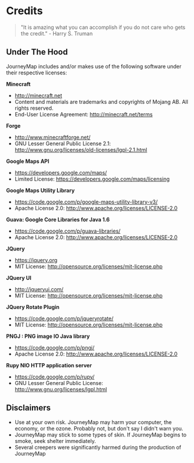 # **Credits**

>"It is amazing what you can accomplish if you do not care who gets the credit." - Harry S. Truman

## **Under The Hood**

JourneyMap includes and/or makes use of the following software under their respective licenses:

**Minecraft**

- <http://minecraft.net>
- Content and materials are trademarks and copyrights of Mojang AB. All rights reserved. 
- End-User License Agreement: <http://minecraft.net/terms>

**Forge**

- <http://www.minecraftforge.net/>
- GNU Lesser General Public License 2.1: <http://www.gnu.org/licenses/old-licenses/lgpl-2.1.html>

**Google Maps API**

- <https://developers.google.com/maps/>
- Limited License: <https://developers.google.com/maps/licensing>

**Google Maps Utility Library**

- <https://code.google.com/p/google-maps-utility-library-v3/>
- Apache License 2.0: <http://www.apache.org/licenses/LICENSE-2.0>

**Guava: Google Core Libraries for Java 1.6**

- <https://code.google.com/p/guava-libraries/>
- Apache License 2.0: <http://www.apache.org/licenses/LICENSE-2.0>

**JQuery**

- <https://jquery.org>
- MIT License: <http://opensource.org/licenses/mit-license.php>

**JQuery UI**

- <http://jqueryui.com/>
- MIT License: <http://opensource.org/licenses/mit-license.php>

**JQuery Rotate Plugin**

- <https://code.google.com/p/jqueryrotate/>
- MIT License: <http://opensource.org/licenses/mit-license.php>

**PNGJ : PNG image IO Java library**

- <https://code.google.com/p/pngj/>
- Apache License 2.0: <http://www.apache.org/licenses/LICENSE-2.0>

**Rupy NIO HTTP application server**
- <https://code.google.com/p/rupy/>
- GNU Lesser General Public License: <http://www.gnu.org/licenses/lgpl.html>

## **Disclaimers**

- Use at your own risk. JourneyMap may harm your computer, the economy, or the ozone. Probably not, but don't say I didn't warn you.
- JourneyMap may stick to some types of skin. If JourneyMap begins to smoke, seek shelter immediately.
- Several creepers were significantly harmed during the production of JourneyMap
